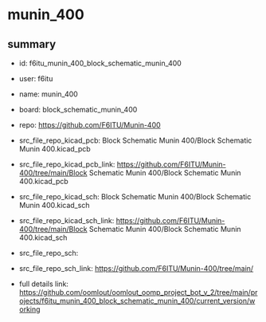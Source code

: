 # munin_400
 
## summary 
* id: f6itu_munin_400_block_schematic_munin_400
* user: f6itu
* name: munin_400
* board: block_schematic_munin_400
* repo: https://github.com/F6ITU/Munin-400
* src_file_repo_kicad_pcb: Block Schematic Munin 400/Block Schematic Munin 400.kicad_pcb
* src_file_repo_kicad_pcb_link: https://github.com/F6ITU/Munin-400/tree/main/Block Schematic Munin 400/Block Schematic Munin 400.kicad_pcb
* src_file_repo_kicad_sch: Block Schematic Munin 400/Block Schematic Munin 400.kicad_sch
* src_file_repo_kicad_sch_link: https://github.com/F6ITU/Munin-400/tree/main/Block Schematic Munin 400/Block Schematic Munin 400.kicad_sch

* src_file_repo_sch: 
* src_file_repo_sch_link: https://github.com/F6ITU/Munin-400/tree/main/
* full details link: https://github.com/oomlout/oomlout_oomp_project_bot_v_2/tree/main/projects/f6itu_munin_400_block_schematic_munin_400/current_version/working  






